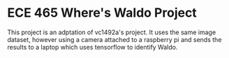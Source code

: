 # ECE 465 Where's Waldo Project

This project is an adptation of vc1492a's project.  It uses the same image dataset, however using a camera attached to a raspberry pi and sends the results to a laptop which uses tensorflow to identify Waldo.
